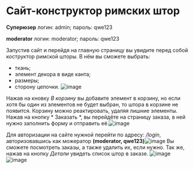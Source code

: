 # Сайт-конструктор римских штор
**Суперюзер** логин: admin; пароль: qwe123

**moderator**  логин: moderator; пароль: qwe123

Запустив сайт и перейдя на главную страницу вы увидите перед собой коструктор римской шторы. В нём вы сможете выбрать:
- ткань;
- элемент декора в виде канта;
- размеры;
- сторону цепочки.
![image](https://github.com/RuslanFN/new_roman/assets/71498619/013df76d-1884-4669-8202-65dc14db9e6c)

Нажав на кновку *В корзину* вы добавите элемент в корзину, но если хотя бы один из элементов не будет выбран, то штора в корзине не появится.
Корзину можно реактировать, удаляя лишние элементы. Нажав на кнопку * Заказать *, вы перейдёте на страницу заказа, в ней нужно заполнить форму и отправить её.![image](https://github.com/RuslanFN/new_roman/assets/71498619/f7ebf162-5750-4cfd-934a-7ada95cbe837)


Для авторизации на сайте нужной перейти по адресу: */login*, авторизовавшись как можератор **(moderator, qwe123)**![image](https://github.com/RuslanFN/new_roman/assets/71498619/4e90b5bd-b3a9-4ed2-9f1a-0900a9419238)
Вы сможете посмотреть заказы, а также удалить их, если нужно. Так же, нажав на кнопку *Детали* увидеть список штор в заказе. ![image](https://github.com/RuslanFN/new_roman/assets/71498619/9efde92d-0a0a-4537-9edd-910bd1b66cef) ![image](https://github.com/RuslanFN/new_roman/assets/71498619/e92b23b8-df64-470f-8602-3d9db23c8aa5)


